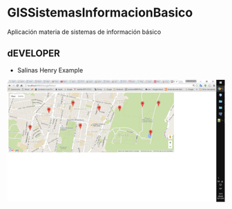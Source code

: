 # GISSistemasInformacionBasico
Aplicación   materia de   sistemas de   información  básico 
## dEVELOPER

* Salinas Henry 
Example

[![logo](https://raw.githubusercontent.com/salinashf/GISSistemasInformacionBasico/master/demo/ScreenA.jpeg)](https://github.com/salinashf/GISSistemasInformacionBasico/tree/master/demo)
